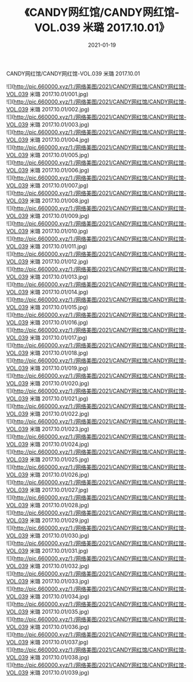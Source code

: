 ﻿---
layout: post
title:  《CANDY网红馆/CANDY网红馆-VOL.039 米璐 2017.10.01》
date:   2021-01-19
img: http://pic.660000.xyz/1:/网络美图/2021/CANDY网红馆/CANDY网红馆-VOL.039 米璐 2017.10.01/000.jpg
categories: [美女, 清纯, 唯美]
---

CANDY网红馆/CANDY网红馆-VOL.039 米璐 2017.10.01

 ![](http://pic.660000.xyz/1:/网络美图/2021/CANDY网红馆/CANDY网红馆-VOL.039 米璐 2017.10.01/001.jpg) <br>![](http://pic.660000.xyz/1:/网络美图/2021/CANDY网红馆/CANDY网红馆-VOL.039 米璐 2017.10.01/002.jpg) <br>![](http://pic.660000.xyz/1:/网络美图/2021/CANDY网红馆/CANDY网红馆-VOL.039 米璐 2017.10.01/003.jpg) <br>![](http://pic.660000.xyz/1:/网络美图/2021/CANDY网红馆/CANDY网红馆-VOL.039 米璐 2017.10.01/004.jpg) <br>![](http://pic.660000.xyz/1:/网络美图/2021/CANDY网红馆/CANDY网红馆-VOL.039 米璐 2017.10.01/005.jpg) <br>![](http://pic.660000.xyz/1:/网络美图/2021/CANDY网红馆/CANDY网红馆-VOL.039 米璐 2017.10.01/006.jpg) <br>![](http://pic.660000.xyz/1:/网络美图/2021/CANDY网红馆/CANDY网红馆-VOL.039 米璐 2017.10.01/007.jpg) <br>![](http://pic.660000.xyz/1:/网络美图/2021/CANDY网红馆/CANDY网红馆-VOL.039 米璐 2017.10.01/008.jpg) <br>![](http://pic.660000.xyz/1:/网络美图/2021/CANDY网红馆/CANDY网红馆-VOL.039 米璐 2017.10.01/009.jpg) <br>![](http://pic.660000.xyz/1:/网络美图/2021/CANDY网红馆/CANDY网红馆-VOL.039 米璐 2017.10.01/010.jpg) <br>![](http://pic.660000.xyz/1:/网络美图/2021/CANDY网红馆/CANDY网红馆-VOL.039 米璐 2017.10.01/011.jpg) <br>![](http://pic.660000.xyz/1:/网络美图/2021/CANDY网红馆/CANDY网红馆-VOL.039 米璐 2017.10.01/012.jpg) <br>![](http://pic.660000.xyz/1:/网络美图/2021/CANDY网红馆/CANDY网红馆-VOL.039 米璐 2017.10.01/013.jpg) <br>![](http://pic.660000.xyz/1:/网络美图/2021/CANDY网红馆/CANDY网红馆-VOL.039 米璐 2017.10.01/014.jpg) <br>![](http://pic.660000.xyz/1:/网络美图/2021/CANDY网红馆/CANDY网红馆-VOL.039 米璐 2017.10.01/015.jpg) <br>![](http://pic.660000.xyz/1:/网络美图/2021/CANDY网红馆/CANDY网红馆-VOL.039 米璐 2017.10.01/016.jpg) <br>![](http://pic.660000.xyz/1:/网络美图/2021/CANDY网红馆/CANDY网红馆-VOL.039 米璐 2017.10.01/017.jpg) <br>![](http://pic.660000.xyz/1:/网络美图/2021/CANDY网红馆/CANDY网红馆-VOL.039 米璐 2017.10.01/018.jpg) <br>![](http://pic.660000.xyz/1:/网络美图/2021/CANDY网红馆/CANDY网红馆-VOL.039 米璐 2017.10.01/019.jpg) <br>![](http://pic.660000.xyz/1:/网络美图/2021/CANDY网红馆/CANDY网红馆-VOL.039 米璐 2017.10.01/020.jpg) <br>![](http://pic.660000.xyz/1:/网络美图/2021/CANDY网红馆/CANDY网红馆-VOL.039 米璐 2017.10.01/021.jpg) <br>![](http://pic.660000.xyz/1:/网络美图/2021/CANDY网红馆/CANDY网红馆-VOL.039 米璐 2017.10.01/022.jpg) <br>![](http://pic.660000.xyz/1:/网络美图/2021/CANDY网红馆/CANDY网红馆-VOL.039 米璐 2017.10.01/023.jpg) <br>![](http://pic.660000.xyz/1:/网络美图/2021/CANDY网红馆/CANDY网红馆-VOL.039 米璐 2017.10.01/024.jpg) <br>![](http://pic.660000.xyz/1:/网络美图/2021/CANDY网红馆/CANDY网红馆-VOL.039 米璐 2017.10.01/025.jpg) <br>![](http://pic.660000.xyz/1:/网络美图/2021/CANDY网红馆/CANDY网红馆-VOL.039 米璐 2017.10.01/026.jpg) <br>![](http://pic.660000.xyz/1:/网络美图/2021/CANDY网红馆/CANDY网红馆-VOL.039 米璐 2017.10.01/027.jpg) <br>![](http://pic.660000.xyz/1:/网络美图/2021/CANDY网红馆/CANDY网红馆-VOL.039 米璐 2017.10.01/028.jpg) <br>![](http://pic.660000.xyz/1:/网络美图/2021/CANDY网红馆/CANDY网红馆-VOL.039 米璐 2017.10.01/029.jpg) <br>![](http://pic.660000.xyz/1:/网络美图/2021/CANDY网红馆/CANDY网红馆-VOL.039 米璐 2017.10.01/030.jpg) <br>![](http://pic.660000.xyz/1:/网络美图/2021/CANDY网红馆/CANDY网红馆-VOL.039 米璐 2017.10.01/031.jpg) <br>![](http://pic.660000.xyz/1:/网络美图/2021/CANDY网红馆/CANDY网红馆-VOL.039 米璐 2017.10.01/032.jpg) <br>![](http://pic.660000.xyz/1:/网络美图/2021/CANDY网红馆/CANDY网红馆-VOL.039 米璐 2017.10.01/033.jpg) <br>![](http://pic.660000.xyz/1:/网络美图/2021/CANDY网红馆/CANDY网红馆-VOL.039 米璐 2017.10.01/034.jpg) <br>![](http://pic.660000.xyz/1:/网络美图/2021/CANDY网红馆/CANDY网红馆-VOL.039 米璐 2017.10.01/035.jpg) <br>![](http://pic.660000.xyz/1:/网络美图/2021/CANDY网红馆/CANDY网红馆-VOL.039 米璐 2017.10.01/036.jpg) <br>![](http://pic.660000.xyz/1:/网络美图/2021/CANDY网红馆/CANDY网红馆-VOL.039 米璐 2017.10.01/037.jpg) <br>![](http://pic.660000.xyz/1:/网络美图/2021/CANDY网红馆/CANDY网红馆-VOL.039 米璐 2017.10.01/038.jpg) <br>![](http://pic.660000.xyz/1:/网络美图/2021/CANDY网红馆/CANDY网红馆-VOL.039 米璐 2017.10.01/039.jpg) <br>
